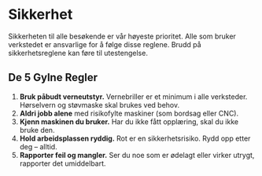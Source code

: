 # Sikkerhet

Sikkerheten til alle besøkende er vår høyeste prioritet. Alle som bruker verkstedet er ansvarlige for å følge disse reglene. Brudd på sikkerhetsreglene kan føre til utestengelse.

## De 5 Gylne Regler

1.  **Bruk påbudt verneutstyr.** Vernebriller er et minimum i alle verksteder. Hørselvern og støvmaske skal brukes ved behov.
2.  **Aldri jobb alene** med risikofylte maskiner (som bordsag eller CNC).
3.  **Kjenn maskinen du bruker.** Har du ikke fått opplæring, skal du ikke bruke den.
4.  **Hold arbeidsplassen ryddig.** Rot er en sikkerhetsrisiko. Rydd opp etter deg – alltid.
5.  **Rapporter feil og mangler.** Ser du noe som er ødelagt eller virker utrygt, rapporter det umiddelbart.
